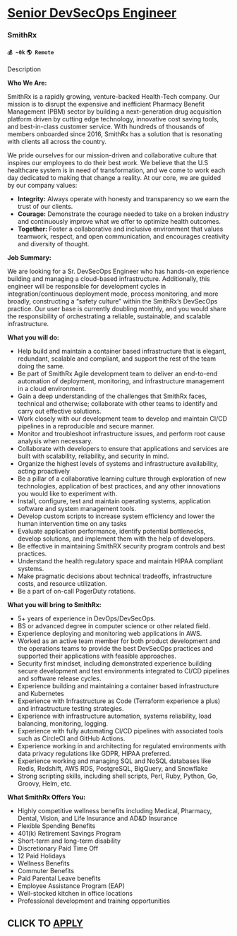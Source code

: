 # [Senior DevSecOps Engineer](https://www.remotewlb.com/apply/senior-devsecops-engineer-71147)  
### SmithRx  
#### `💰 ~0k` `🌎 Remote`  

Description

**Who We Are:**

SmithRx is a rapidly growing, venture-backed Health-Tech company. Our mission is to disrupt the expensive and inefficient Pharmacy Benefit Management (PBM) sector by building a next-generation drug acquisition platform driven by cutting edge technology, innovative cost saving tools, and best-in-class customer service. With hundreds of thousands of members onboarded since 2016, SmithRx has a solution that is resonating with clients all across the country.

We pride ourselves for our mission-driven and collaborative culture that inspires our employees to do their best work. We believe that the U.S healthcare system is in need of transformation, and we come to work each day dedicated to making that change a reality. At our core, we are guided by our company values:

  *  **Integrity:** Always operate with honesty and transparency so we earn the trust of our clients.
  *  **Courage:** Demonstrate the courage needed to take on a broken industry and continuously improve what we offer to optimize health outcomes.
  *  **Together:** Foster a collaborative and inclusive environment that values teamwork, respect, and open communication, and encourages creativity and diversity of thought.

 **Job Summary:**

We are looking for a Sr. DevSecOps Engineer who has hands-on experience building and managing a cloud-based infrastructure. Additionally, this engineer will be responsible for development cycles in integration/continuous deployment mode, process monitoring, and more broadly, constructing a “safety culture” within the SmithRx’s DevSecOps practice. Our user base is currently doubling monthly, and you would share the responsibility of orchestrating a reliable, sustainable, and scalable infrastructure.

 **What you will do:**

  * Help build and maintain a container based infrastructure that is elegant, redundant, scalable and compliant, and support the rest of the team doing the same.
  * Be part of SmithRx Agile development team to deliver an end-to-end automation of deployment, monitoring, and infrastructure management in a cloud environment.
  * Gain a deep understanding of the challenges that SmithRx faces, technical and otherwise; collaborate with other teams to identify and carry out effective solutions.
  * Work closely with our development team to develop and maintain CI/CD pipelines in a reproducible and secure manner.
  * Monitor and troubleshoot infrastructure issues, and perform root cause analysis when necessary.
  * Collaborate with developers to ensure that applications and services are built with scalability, reliability, and security in mind.
  * Organize the highest levels of systems and infrastructure availability, acting proactively
  * Be a pillar of a collaborative learning culture through exploration of new technologies, application of best practices, and any other innovations you would like to experiment with.
  * Install, configure, test and maintain operating systems, application software and system management tools.
  * Develop custom scripts to increase system efficiency and lower the human intervention time on any tasks
  * Evaluate application performance, identify potential bottlenecks, develop solutions, and implement them with the help of developers.
  * Be effective in maintaining SmithRX security program controls and best practices.
  * Understand the health regulatory space and maintain HIPAA compliant systems.
  * Make pragmatic decisions about technical tradeoffs, infrastructure costs, and resource utilization.
  * Be a part of on-call PagerDuty rotations.

 **What you will bring to SmithRx:**

  * 5+ years of experience in DevOps/DevSecOps.
  * BS or advanced degree in computer science or other related field.
  * Experience deploying and monitoring web applications in AWS.
  * Worked as an active team member for both product development and the operations teams to provide the best DevSecOps practices and supported their applications with feasible approaches.
  * Security first mindset, including demonstrated experience building secure development and test environments integrated to CI/CD pipelines and software release cycles.
  * Experience building and maintaining a container based infrastructure and Kubernetes
  * Experience with Infrastructure as Code (Terraform experience a plus) and infrastructure testing strategies.
  * Experience with infrastructure automation, systems reliability, load balancing, monitoring, logging.
  * Experience with fully automating CI/CD pipelines with associated tools such as CircleCI and GitHub Actions. 
  * Experience working in and architecting for regulated environments with data privacy regulations like GDPR, HIPAA preferred.
  * Experience working and managing SQL and NoSQL databases like Redis, Redshift, AWS RDS, PostgreSQL, BigQuery, and Snowflake
  * Strong scripting skills, including shell scripts, Perl, Ruby, Python, Go, Groovy, Helm, etc.

 **What SmithRx Offers You:**

  * Highly competitive wellness benefits including Medical, Pharmacy, Dental, Vision, and Life Insurance and AD&D Insurance
  * Flexible Spending Benefits 
  * 401(k) Retirement Savings Program 
  * Short-term and long-term disability
  * Discretionary Paid Time Off 
  * 12 Paid Holidays
  * Wellness Benefits
  * Commuter Benefits 
  * Paid Parental Leave benefits
  * Employee Assistance Program (EAP)
  * Well-stocked kitchen in office locations
  * Professional development and training opportunities

  
## CLICK TO [APPLY](https://www.remotewlb.com/apply/senior-devsecops-engineer-71147)

